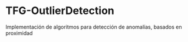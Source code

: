 # TFG-OutlierDetection
Implementación de algoritmos para detección de anomalías, basados en proximidad
